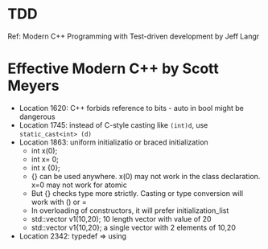 # TDD
Ref: Modern C++ Programming with Test-driven development by Jeff Langr

# Effective Modern C++ by Scott Meyers
- Location 1620: C++ forbids reference to bits - auto in bool might be dangerous
- Location 1745: instead of C-style casting like `(int)d`, use `static_cast<int> (d)`
- Location 1863: uniform initializatio or braced initialization
  - int x(0);
  - int x= 0;
  - int x {0};
  - {} can be used anywhere. x(0) may not work in the class declaration. x=0 may not work for atomic
  - But {} checks type more strictly. Casting or type conversion will work with () or =
  - In overloading of constructors, it will prefer initialization_list
  - std::vector<int> v1(10,20); 10 length vector with value of 20
  - std::vector<int> v1{10,20}; a single vector with 2 elements of 10,20
- Location 2342: typedef => using
